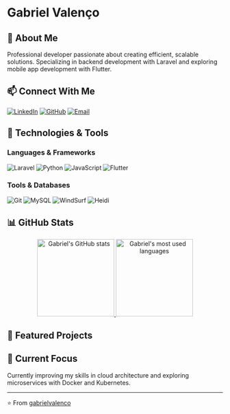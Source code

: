 # Gabriel Valenço

## 👋 About Me
Professional developer passionate about creating efficient, scalable solutions. Specializing in backend development with Laravel and exploring mobile app development with Flutter.

## 📫 Connect With Me
[![LinkedIn](https://img.shields.io/badge/LinkedIn-Gabriel_Valenço-0077B5?style=for-the-badge&logo=linkedin)](https://www.linkedin.com/in/gabriel-valen%C3%A7o-480b43276/)
[![GitHub](https://img.shields.io/badge/GitHub-Portfolio-181717?style=for-the-badge&logo=github)](https://github.com/gabrielvalenco/curriculum/settings/pages)
[![Email](https://img.shields.io/badge/Email-gabrielvalencoofc@gmail.com-D14836?style=for-the-badge&logo=gmail)](mailto:gabrielvalencoofc@gmail.com)

## 🔧 Technologies & Tools

### Languages & Frameworks
![Laravel](https://img.shields.io/badge/Laravel-FF2D20?style=for-the-badge&logo=laravel&logoColor=white)
![Python](https://img.shields.io/badge/Python-3776AB?style=for-the-badge&logo=python&logoColor=white)
![JavaScript](https://img.shields.io/badge/JavaScript-F7DF1E?style=for-the-badge&logo=javascript&logoColor=black)
![Flutter](https://img.shields.io/badge/Flutter-02569B?style=for-the-badge&logo=flutter&logoColor=white)

### Tools & Databases
![Git](https://img.shields.io/badge/Git-F05032?style=for-the-badge&logo=git&logoColor=white)
![MySQL](https://img.shields.io/badge/MySQL-4479A1?style=for-the-badge&logo=mysql&logoColor=white)
![WindSurf](https://img.shields.io/badge/WindSurf-0078D7?style=for-the-badge)
![Heidi](https://img.shields.io/badge/HeidiSQL-4479A1?style=for-the-badge)

## 📊 GitHub Stats

<div align="center">
  <a href="https://github.com/gabrielvalenco">
    <img src="https://github-readme-stats.vercel.app/api?username=gabrielvalenco&show_icons=true&theme=dark&include_all_commits=true&count_private=true" height="180em" alt="Gabriel's GitHub stats"/>
    <img src="https://github-readme-stats.vercel.app/api/top-langs/?username=gabrielvalenco&layout=compact&langs_count=8&theme=dark" height="180em" alt="Gabriel's most used languages"/>
  </a>
</div>

## 🌟 Featured Projects
<!--
Uncomment and populate this section when you're ready to showcase some projects

### [Project Name](https://github.com/username/project-name)
Brief description of the project. What problems does it solve? What technologies did you use?

### [Another Project](https://github.com/username/another-project)
Brief description of the project. What problems does it solve? What technologies did you use?
-->

## 🚀 Current Focus
Currently improving my skills in cloud architecture and exploring microservices with Docker and Kubernetes.

---

⭐️ From [gabrielvalenco](https://github.com/gabrielvalenco)
